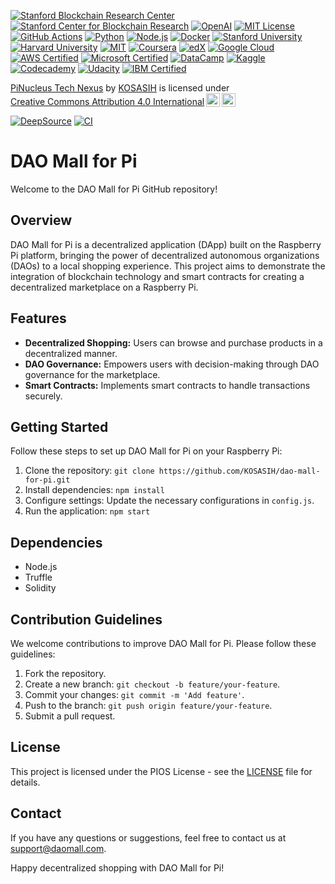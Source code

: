 [![Stanford Blockchain Research Center](https://img.shields.io/badge/Stanford%20Blockchain%20Research%20Center-Partner-FF9800?style=for-the-badge)](https://cyber.stanford.edu/blockchain)
[![Stanford Center for Blockchain Research](https://img.shields.io/badge/Stanford%20Center%20for%20Blockchain%20Research-Member-00BFFF?style=for-the-badge)](https://cbr.stanford.edu/)
[![OpenAI](https://img.shields.io/badge/OpenAI-Research%20Partner-4CAF50?style=for-the-badge)](https://openai.com/)
[![MIT License](https://img.shields.io/badge/License-MIT-brightgreen.svg?style=for-the-badge)](https://opensource.org/licenses/MIT)
[![GitHub Actions](https://img.shields.io/badge/CI-GitHub%20Actions-2088FF?style=for-the-badge)](https://github.com/features/actions)
[![Python](https://img.shields.io/badge/Python-3.9%2B-blue.svg?style=for-the-badge)](https://www.python.org/)
[![Node.js](https://img.shields.io/badge/Node.js-v14.17.0-green.svg?style=for-the-badge)](https://nodejs.org/)
[![Docker](https://img.shields.io/badge/Docker-Enabled-2496ED?style=for-the-badge)](https://www.docker.com/)
[![Stanford University](https://img.shields.io/badge/Stanford%20University-Partner-FF9800?style=for-the-badge)](https://www.stanford.edu/)
[![Harvard University](https://img.shields.io/badge/Harvard%20University-Partner-A50000?style=for-the-badge)](https://www.harvard.edu/)
[![MIT](https://img.shields.io/badge/MIT-Partner-8C1515?style=for-the-badge)](https://www.mit.edu/)
[![Coursera](https://img.shields.io/badge/Coursera-Certified-2D73B8?style=for-the-badge)](https://www.coursera.org/)
[![edX](https://img.shields.io/badge/edX-Certified-00BFFF?style=for-the-badge)](https://www.edx.org/)
[![Google Cloud](https://img.shields.io/badge/Google%20Cloud-Certified-4285F4?style=for-the-badge)](https://cloud.google.com/certification/)
[![AWS Certified](https://img.shields.io/badge/AWS%20Certified-Foundational-FF9900?style=for-the-badge)](https://aws.amazon.com/certification/)
[![Microsoft Certified](https://img.shields.io/badge/Microsoft%20Certified-Professional-00A1F1?style=for-the-badge)](https://www.microsoft.com/en-us/learning/certification-overview.aspx)
[![DataCamp](https://img.shields.io/badge/DataCamp-Certified-00BFFF?style=for-the-badge)](https://www.datacamp.com/)
[![Kaggle](https://img.shields.io/badge/Kaggle-Competitor-FFCC00?style=for-the-badge)](https://www.kaggle.com/)
[![Codecademy](https://img.shields.io/badge/Codecademy-Certified-4B8BBE?style=for-the-badge)](https://www.codecademy.com/)
[![Udacity](https://img.shields.io/badge/Udacity-Nanodegree-00BFFF?style=for-the-badge)](https://www.udacity.com/)
[![IBM Certified](https://img.shields.io/badge/IBM%20Certified-Professional-FFB300?style=for-the-badge)](https://www.ibm.com/certify/)

<p xmlns:cc="http://creativecommons.org/ns#" xmlns:dct="http://purl.org/dc/terms/"><a property="dct:title" rel="cc:attributionURL" href="https://github.com/KOSASIH/dao-mall-for-pi">PiNucleus Tech Nexus</a> by <a rel="cc:attributionURL dct:creator" property="cc:attributionName" href="https://www.linkedin.com/in/kosasih-81b46b5a">KOSASIH</a> is licensed under <a href="https://creativecommons.org/licenses/by/4.0/?ref=chooser-v1" target="_blank" rel="license noopener noreferrer" style="display:inline-block;">Creative Commons Attribution 4.0 International<img style="height:22px!important;margin-left:3px;vertical-align:text-bottom;" src="https://mirrors.creativecommons.org/presskit/icons/cc.svg?ref=chooser-v1" alt=""><img style="height:22px!important;margin-left:3px;vertical-align:text-bottom;" src="https://mirrors.creativecommons.org/presskit/icons/by.svg?ref=chooser-v1" alt=""></a></p>

[![DeepSource](https://app.deepsource.com/gh/KOSASIH/dao-mall-for-pi.svg/?label=active+issues&show_trend=true&token=mCKiiDhu3pvPBDx18OdZe4ZN)](https://app.deepsource.com/gh/KOSASIH/dao-mall-for-pi/)
[![CI](https://github.com/KOSASIH/dao-mall-for-pi/actions/workflows/blank.yml/badge.svg)](https://github.com/KOSASIH/dao-mall-for-pi/actions/workflows/blank.yml)

# DAO Mall for Pi

Welcome to the DAO Mall for Pi GitHub repository!

## Overview

DAO Mall for Pi is a decentralized application (DApp) built on the Raspberry Pi platform, bringing the power of decentralized autonomous organizations (DAOs) to a local shopping experience. This project aims to demonstrate the integration of blockchain technology and smart contracts for creating a decentralized marketplace on a Raspberry Pi.

## Features

- **Decentralized Shopping:** Users can browse and purchase products in a decentralized manner.
- **DAO Governance:** Empowers users with decision-making through DAO governance for the marketplace.
- **Smart Contracts:** Implements smart contracts to handle transactions securely.

## Getting Started

Follow these steps to set up DAO Mall for Pi on your Raspberry Pi:

1. Clone the repository: `git clone https://github.com/KOSASIH/dao-mall-for-pi.git`
2. Install dependencies: `npm install`
3. Configure settings: Update the necessary configurations in `config.js`.
4. Run the application: `npm start`

## Dependencies

- Node.js
- Truffle
- Solidity

## Contribution Guidelines

We welcome contributions to improve DAO Mall for Pi. Please follow these guidelines:

1. Fork the repository.
2. Create a new branch: `git checkout -b feature/your-feature`.
3. Commit your changes: `git commit -m 'Add feature'`.
4. Push to the branch: `git push origin feature/your-feature`.
5. Submit a pull request.

## License

This project is licensed under the PIOS License - see the [LICENSE](LICENSE.md) file for details.

## Contact

If you have any questions or suggestions, feel free to contact us at [support@daomall.com](mailto:support@daomall.com).

Happy decentralized shopping with DAO Mall for Pi!
